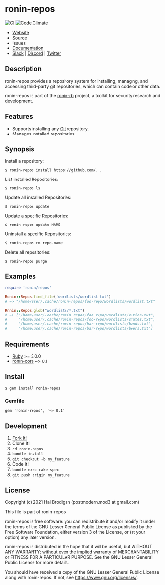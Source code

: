 # ronin-repos

[![CI](https://github.com/ronin-rb/ronin-repos/actions/workflows/ruby.yml/badge.svg)](https://github.com/ronin-rb/ronin-repos/actions/workflows/ruby.yml)
[![Code Climate](https://codeclimate.com/github/ronin-rb/ronin-repos.svg)](https://codeclimate.com/github/ronin-rb/ronin-repos)

* [Website](https://ronin-rb.dev)
* [Source](https://github.com/ronin-rb/ronin-repos)
* [Issues](https://github.com/ronin-rb/ronin-repos/issues)
* [Documentation](https://ronin-rb.dev/docs/ronin-repos/frames)
* [Slack](https://ronin-rb.slack.com) |
  [Discord](https://discord.gg/6WAb3PsVX9) |
  [Twitter](https://twitter.com/ronin_rb)

## Description

ronin-repos provides a repository system for installing, managing, and accessing
third-party git repositories, which can contain code or other data.

ronin-repos is part of the [ronin-rb] project, a toolkit for security research
and development.

## Features

* Supports installing any [Git][git] repository.
* Manages installed repositories.

## Synopsis

Install a repository:

    $ ronin-repos install https://github.com/...

List installed Repositories:

    $ ronin-repos ls

Update all installed Repositories:

    $ ronin-repos update

Update a specific Repositories:

    $ ronin-repos update NAME

Uninstall a specific Repositories:

    $ ronin-repos rm repo-name

Delete all repositories:

    $ ronin-repos purge

## Examples

```ruby
require 'ronin/repos'

Ronin::Repos.find_file('wordlists/wordlist.txt')
# => "/home/user/.cache/ronin-repos/foo-repo/wordlists/wordlist.txt"

Rnnin::Repos.glob("wordlists/*.txt")
# => ["/home/user/.cache/ronin-repos/foo-repo/wordlists/cities.txt",
#     "/home/user/.cache/ronin-repos/foo-repo/wordlists/states.txt",
#     "/home/user/.cache/ronin-repos/bar-repo/wordlists/bands.txt",
#     "/home/user/.cache/ronin-repos/bar-repo/wordlists/beers.txt"]
```

## Requirements

* [Ruby] >= 3.0.0
* [ronin-core] ~> 0.1

## Install

    $ gem install ronin-repos

### Gemfile

    gem 'ronin-repos', '~> 0.1'

## Development

1. [Fork It!](https://github.com/ronin-rb/ronin-repos/fork)
2. Clone It!
3. `cd ronin-repos`
4. `bundle install`
5. `git checkout -b my_feature`
6. Code It!
7. `bundle exec rake spec`
8. `git push origin my_feature`

## License

Copyright (c) 2021 Hal Brodigan (postmodern.mod3 at gmail.com)

This file is part of ronin-repos.

ronin-repos is free software: you can redistribute it and/or modify
it under the terms of the GNU Lesser General Public License as published
by the Free Software Foundation, either version 3 of the License, or
(at your option) any later version.

ronin-repos is distributed in the hope that it will be useful,
but WITHOUT ANY WARRANTY; without even the implied warranty of
MERCHANTABILITY or FITNESS FOR A PARTICULAR PURPOSE.  See the
GNU Lesser General Public License for more details.

You should have received a copy of the GNU Lesser General Public License
along with ronin-repos.  If not, see <https://www.gnu.org/licenses/>.

[ronin-rb]: https://ronin-rb.dev/

[Ruby]: https://www.ruby-lang.org
[git]: https://git-scm.com/
[ronin-core]: https://github.com/ronin-rb/ronin-core#readme
